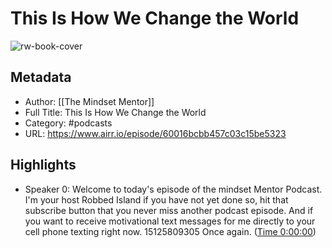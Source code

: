 # This Is How We Change the World

![rw-book-cover](https://content.production.cdn.art19.com/images/b7/f9/76/23/b7f97623-a2aa-44a9-bfa1-40341bd18c94/379a3d047e8e566c32fc717c077395fcba3de55ed55733190e50236abb42bc34485954c4f5752d9a13179967bcc292e9d027ef0bfa3becc4dae6088fb1d6f203.jpeg)

## Metadata
- Author: [[The Mindset Mentor]]
- Full Title: This Is How We Change the World
- Category: #podcasts
- URL: https://www.airr.io/episode/60016bcbb457c03c15be5323

## Highlights
- Speaker 0: Welcome to today's episode of the mindset Mentor Podcast. I'm your host Robbed Island if you have not yet done so, hit that subscribe button that you never miss another podcast episode. And if you want to receive motivational text messages for me directly to your cell phone texting right now. 15125809305 Once again. ([Time 0:00:00](https://www.airr.io/quote/6001fd35f34dae0c0830e9b3))

